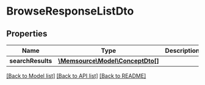 # BrowseResponseListDto

## Properties
Name | Type | Description | Notes
------------ | ------------- | ------------- | -------------
**searchResults** | [**\Memsource\Model\ConceptDto[]**](ConceptDto.md) |  | [optional] 

[[Back to Model list]](../README.md#documentation-for-models) [[Back to API list]](../README.md#documentation-for-api-endpoints) [[Back to README]](../README.md)


